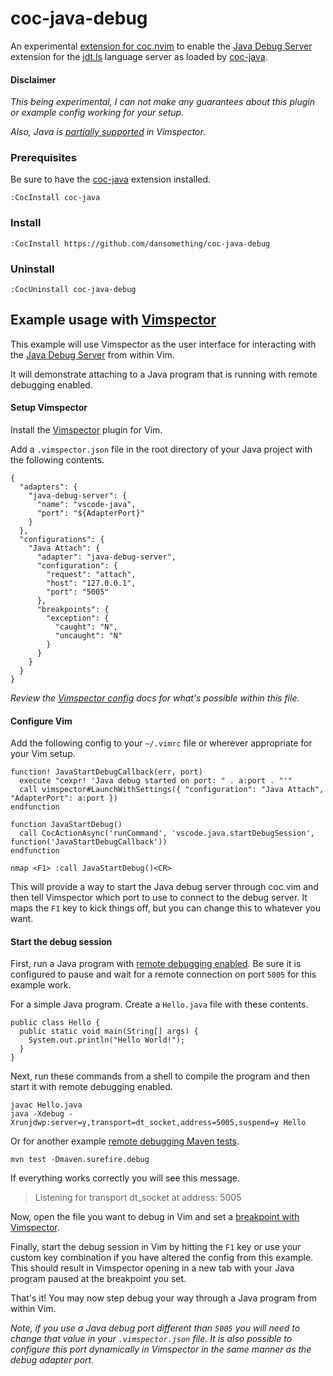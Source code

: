 # coc-java-debug

An experimental [extension for coc.nvim](https://github.com/neoclide/coc.nvim/wiki/Using-coc-extensions) to enable the
[Java Debug Server](https://github.com/Microsoft/java-debug) extension for the [jdt.ls](https://github.com/eclipse/eclipse.jdt.ls) language server as loaded by [coc-java](https://github.com/neoclide/coc-java).

#### Disclaimer

*This being experimental, I can not make any guarantees about this plugin or example config working for your setup.*

*Also, Java is [partially supported](https://github.com/puremourning/vimspector#java---partially-supported) in Vimspector.*

### Prerequisites

Be sure to have the [coc-java](https://github.com/neoclide/coc-java#quick-start) extension installed.

    :CocInstall coc-java

### Install

    :CocInstall https://github.com/dansomething/coc-java-debug

### Uninstall

    :CocUninstall coc-java-debug

## Example usage with [Vimspector](https://puremourning.github.io/vimspector-web/)

This example will use Vimspector as the user interface for interacting with the [Java Debug Server](https://github.com/Microsoft/java-debug) from within Vim.

It will demonstrate attaching to a Java program that is running with remote debugging enabled.

#### Setup Vimspector

Install the [Vimspector](https://github.com/puremourning/vimspector#installation) plugin for Vim.

Add a `.vimspector.json` file in the root directory of your Java project with the following contents.

    {
      "adapters": {
        "java-debug-server": {
          "name": "vscode-java",
          "port": "${AdapterPort}"
        }
      },
      "configurations": {
        "Java Attach": {
          "adapter": "java-debug-server",
          "configuration": {
            "request": "attach",
            "host": "127.0.0.1",
            "port": "5005"
          },
          "breakpoints": {
            "exception": {
              "caught": "N",
              "uncaught": "N"
            }
          }
        }
      }
    }

*Review the [Vimspector config](https://puremourning.github.io/vimspector/configuration.html) docs for what's possible within this file.*

#### Configure Vim

Add the following config to your `~/.vimrc` file or wherever appropriate for your Vim setup.

    function! JavaStartDebugCallback(err, port)
      execute "cexpr! 'Java debug started on port: " . a:port . "'"
      call vimspector#LaunchWithSettings({ "configuration": "Java Attach", "AdapterPort": a:port })
    endfunction

    function JavaStartDebug()
      call CocActionAsync('runCommand', 'vscode.java.startDebugSession', function('JavaStartDebugCallback'))
    endfunction

    nmap <F1> :call JavaStartDebug()<CR>

This will provide a way to start the Java debug server through coc.vim and then tell Vimspector which port to use to connect to the debug
server. It maps the `F1` key to kick things off, but you can change this to whatever you want.

#### Start the debug session

First, run a Java program with [remote debugging enabled](https://docs.oracle.com/javase/8/docs/technotes/guides/jpda/conninv.html#Invocation).
Be sure it is configured to pause and wait for a remote connection on port `5005` for this example work.

For a simple Java program. Create a `Hello.java` file with these contents.

    public class Hello {
      public static void main(String[] args) {
        System.out.println("Hello World!");
      }
    }

Next, run these commands from a shell to compile the program and then start it with remote debugging enabled.

    javac Hello.java
    java -Xdebug -Xrunjdwp:server=y,transport=dt_socket,address=5005,suspend=y Hello


Or for another example [remote debugging Maven tests](https://maven.apache.org/surefire/maven-surefire-plugin/examples/debugging.html).

    mvn test -Dmaven.surefire.debug

If everything works correctly you will see this message.

> Listening for transport dt_socket at address: 5005

Now, open the file you want to debug in Vim and set a [breakpoint with Vimspector](https://github.com/puremourning/vimspector#mappings).

Finally, start the debug session in Vim by hitting the `F1` key or use your custom key combination if you have altered the
config from this example. This should result in Vimspector opening in a new tab with your Java program paused at the breakpoint you set.

That's it! You may now step debug your way through a Java program from within Vim.

*Note, if you use a Java debug port different than `5005` you will need to change that value in your `.vimspector.json` file. It is also
possible to configure this port dynamically in Vimspector in the same manner as the debug adapter port.*
